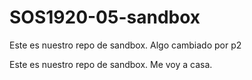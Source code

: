 # SOS1920-05-sandbox

Este es nuestro repo de sandbox. Algo cambiado por p2

Este es nuestro repo de sandbox.
Me voy a casa.
